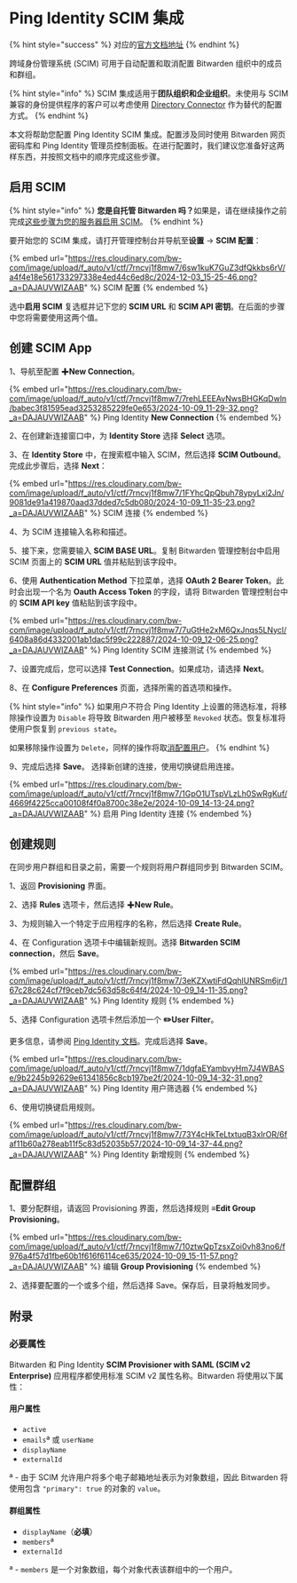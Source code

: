 # Ping Identity SCIM 集成

{% hint style="success" %}
对应的[官方文档地址](https://bitwarden.com/help/ping-identity-scim-integration/)
{% endhint %}

跨域身份管理系统 (SCIM) 可用于自动配置和取消配置 Bitwarden 组织中的成员和群组。

{% hint style="info" %}
SCIM 集成适用于**团队组织和企业组织**。未使用与 SCIM 兼容的身份提供程序的客户可以考虑使用 [Directory Connector](../directory-connector/directory-connector-cli.md) 作为替代的配置方式。
{% endhint %}

本文将帮助您配置 Ping Identity SCIM 集成。配置涉及同时使用 Bitwarden 网页密码库和 Ping Identity 管理员控制面板。在进行配置时，我们建议您准备好这两样东西，并按照文档中的顺序完成这些步骤。

## 启用 SCIM <a href="#enable-scim" id="enable-scim"></a>

{% hint style="info" %}
**您是自托管 Bitwarden 吗？**&#x5982;果是，请在继续操作之前完成[这些步骤为您的服务器启用 SCIM](../../../self-hosting/deploy-and-configure/optional-features/self-hosting-scim.md)。
{% endhint %}

要开始您的 SCIM 集成，请打开管理控制台并导航至**设置** → **SCIM 配置**：

{% embed url="https://res.cloudinary.com/bw-com/image/upload/f_auto/v1/ctf/7rncvj1f8mw7/6sw1kuK7GuZ3dfQkkbs6rV/a4f4e18e561733297338e4ed44c6ed8c/2024-12-03_15-25-46.png?_a=DAJAUVWIZAAB" %}
SCIM 配置
{% endembed %}

选中**启用 SCIM** 复选框并记下您的 **SCIM URL** 和 **SCIM API 密钥**。在后面的步骤中您将需要使用这两个值。

## 创建 SCIM App <a href="#create-a-scim-app" id="create-a-scim-app"></a>

1、导航至配置 ✚**New Connection**。

{% embed url="https://res.cloudinary.com/bw-com/image/upload/f_auto/v1/ctf/7rncvj1f8mw7/7rehLEEEAvNwsBHGKqDwln/babec3f81595ead3253285229fe0e653/2024-10-09_11-29-32.png?_a=DAJAUVWIZAAB" %}
Ping Identity **New Connection**
{% endembed %}

2、在创建新连接窗口中，为 **Identity Store** 选择 **Select** 选项。

3、在 **Identity Store** 中，在搜索框中输入 SCIM，然后选择 **SCIM Outbound**。完成此步骤后，选择 **Next**：

{% embed url="https://res.cloudinary.com/bw-com/image/upload/f_auto/v1/ctf/7rncvj1f8mw7/1FYhcQpQbuh78ypyLxi2Jn/9081de91a419870aad37dded7c5db080/2024-10-09_11-35-23.png?_a=DAJAUVWIZAAB" %}
SCIM 连接
{% endembed %}

4、为 SCIM 连接输入名称和描述。

5、接下来，您需要输入 **SCIM BASE URL**。复制 Bitwarden 管理控制台中启用 SCIM 页面上的  **SCIM URL** 值并粘贴到该字段中。

6、使用 **Authentication Method** 下拉菜单，选择 **OAuth 2 Bearer Token**。此时会出现一个名为 **Oauth Access Token** 的字段，请将 Bitwarden 管理控制台中的 **SCIM API key** 值粘贴到该字段中。&#x20;

{% embed url="https://res.cloudinary.com/bw-com/image/upload/f_auto/v1/ctf/7rncvj1f8mw7/7uGtHe2xM6QxJnqs5LNycl/6408a86d4332001ab1dac5f99c222887/2024-10-09_12-06-25.png?_a=DAJAUVWIZAAB" %}
Ping Identity SCIM 连接测试
{% endembed %}

7、设置完成后，您可以选择 **Test Connection**。如果成功，请选择 **Next**。

8、在 **Configure Preferences** 页面，选择所需的首选项和操作。

{% hint style="info" %}
如果用户不符合 Ping Identity 上设置的筛选标准，将移除操作设置为 `Disable` 将导致 Bitwarden 用户被移至 `Revoked` 状态。恢复标准将使用户恢复到 `previous state`。

如果移除操作设置为 `Delete`，同样的操作将取[消配置用户](../user-management.md#offboard-users)。
{% endhint %}

9、完成后选择 **Save**。 选择新创建的连接，使用切换键启用连接。

{% embed url="https://res.cloudinary.com/bw-com/image/upload/f_auto/v1/ctf/7rncvj1f8mw7/1GpO1UTspVLzLh0SwRgKuf/4669f4225cca00108f4f0a8700c38e2e/2024-10-09_14-13-24.png?_a=DAJAUVWIZAAB" %}
启用 Ping Identity 连接
{% endembed %}

## 创建规则 <a href="#create-a-rule" id="create-a-rule"></a>

在同步用户群组和目录之前，需要一个规则将用户群组同步到 Bitwarden SCIM。

1、返回 **Provisioning** 界面。

2、选择 **Rules** 选项卡，然后选择 ✚**New Rule**。

3、为规则输入一个特定于应用程序的名称，然后选择 **Create Rule**。

4、在 Configuration 选项卡中编辑新规则。选择 **Bitwarden SCIM connection**，然后 **Save**。

{% embed url="https://res.cloudinary.com/bw-com/image/upload/f_auto/v1/ctf/7rncvj1f8mw7/3eKZXwtiFdQqhlUNRSm6jr/167c28c624cf7f9ceb7dc563d58c64f4/2024-10-09_14-11-35.png?_a=DAJAUVWIZAAB" %}
Ping Identity 规则
{% endembed %}

5、选择 Configuration 选项卡然后添加一个 **✏️User Filter**。

更多信息，请参阅 [Ping Identity 文档](https://docs.pingidentity.com/pingone/integrations/p1_add_provisioning_filter.html)。完成后选择 **Save**。

{% embed url="https://res.cloudinary.com/bw-com/image/upload/f_auto/v1/ctf/7rncvj1f8mw7/1dgfaEYambvyHm7J4WBASe/9b2245b92629e61341856c8cb197be2f/2024-10-09_14-32-31.png?_a=DAJAUVWIZAAB" %}
Ping Identity 用户筛选器
{% endembed %}

6、使用切换键启用规则。

{% embed url="https://res.cloudinary.com/bw-com/image/upload/f_auto/v1/ctf/7rncvj1f8mw7/73Y4cHkTeLtxtuqB3xIrOR/6faf11b60a278eab11f5c83d52035b57/2024-10-09_14-37-44.png?_a=DAJAUVWIZAAB" %}
Ping Identity 新增规则
{% endembed %}

## 配置群组 <a href="#provision-groups" id="provision-groups"></a>

1、要分配群组，请返回 Provisioning 界面，然后选择规则 **≡Edit Group Provisioning**。

{% embed url="https://res.cloudinary.com/bw-com/image/upload/f_auto/v1/ctf/7rncvj1f8mw7/10ztwQpTzsxZoi0vh83no6/f976a4f57d1fbe60b1f616f6114ce635/2024-10-09_15-11-57.png?_a=DAJAUVWIZAAB" %}
编辑 **Group Provisioning**
{% endembed %}

2、选择要配置的一个或多个组，然后选择 Save。保存后，目录将触发同步。

## 附录 <a href="#appendix" id="appendix"></a>

### 必要属性 <a href="#required-attributes" id="required-attributes"></a>

Bitwarden 和 Ping Identity **SCIM Provisioner with SAML (SCIM v2 Enterprise)** 应用程序都使用标准 SCIM v2 属性名称。Bitwarden 将使用以下属性：

#### 用户属性 <a href="#user-attributes" id="user-attributes"></a>

* `active`
* `emails`ª 或 `userName`
* `displayName`
* `externalId`

ª - 由于 SCIM 允许用户将多个电子邮箱地址表示为对象数组，因此 Bitwarden 将使用包含 `"primary": true` 的对象的 `value`。

#### 群组属性 <a href="#group-attributes" id="group-attributes"></a>

* `displayName`（**必填**）
* `members`ª
* `externalId`

ª - `members` 是一个对象数组，每个对象代表该群组中的一个用户。
